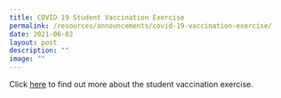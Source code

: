 ```yaml
---
title: COVID 19 Student Vaccination Exercise
permalink: /resources/announcements/covid-19-vaccination-exercise/
date: 2021-06-02
layout: post
description: ""
image: ""
---
```

Click [here](https://staging.d1w3gt6qa53vq2.amplifyapp.com/parents/covid19-student-vaccination-exercise/) to find out more about the student vaccination exercise.